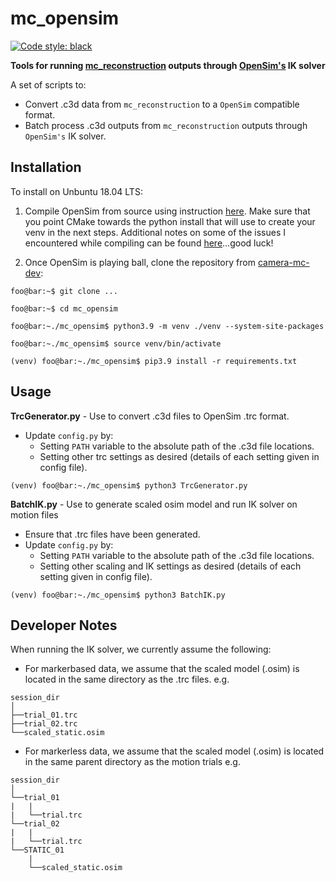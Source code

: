 # mc_opensim

<a href="https://github.com/psf/black"><img alt="Code style: black" src="https://img.shields.io/badge/code%20style-black-000000.svg"></a>

**Tools for running [mc_reconstruction](https://github.com/camera-mc-dev) outputs through [OpenSim's](https://github.com/opensim-org/opensim-core) IK solver**

A set of scripts to:
- Convert .c3d data from `mc_reconstruction` to a `OpenSim` compatible format.
- Batch process .c3d outputs from `mc_reconstruction` outputs through `OpenSim's` IK solver.

## Installation

To install on Unbuntu 18.04 LTS:

1) Compile OpenSim from source using instruction [here](https://github.com/opensim-org/opensim-core#on-ubuntu-using-unix-makefiles). Make sure that you point CMake towards the python install that will use to create your venv in the next steps. Additional notes on some of the issues I encountered while compiling can be found [here](./opensim_install_notes.md)...good luck!

2) Once OpenSim is playing ball, clone the repository from [camera-mc-dev](https://github.com/camera-mc-dev):

```console
foo@bar:~$ git clone ...
```

```console
foo@bar:~$ cd mc_opensim
```

```console
foo@bar:~./mc_opensim$ python3.9 -m venv ./venv --system-site-packages
```

```console
foo@bar:~./mc_opensim$ source venv/bin/activate
```

```console
(venv) foo@bar:~./mc_opensim$ pip3.9 install -r requirements.txt
```

## Usage

**TrcGenerator.py** - Use to convert .c3d files to OpenSim .trc format.

- Update `config.py` by:
  - Setting `PATH` variable to the absolute path of the .c3d file locations.
  - Setting other trc settings as desired (details of each setting given in config file).

```console
(venv) foo@bar:~./mc_opensim$ python3 TrcGenerator.py
```

**BatchIK.py** - Use to generate scaled osim model and run IK solver on motion files

- Ensure that .trc files have been generated.
- Update `config.py` by:
  - Setting `PATH` variable to the absolute path of the .c3d file locations.
  - Setting other scaling and IK settings as desired (details of each setting given in config file).

```console
(venv) foo@bar:~./mc_opensim$ python3 BatchIK.py
```

## Developer Notes

When running the IK solver, we currently assume the following:

- For markerbased data, we assume that the scaled model (.osim) is located in the same directory as the .trc files. e.g.

```console
session_dir
│
├──trial_01.trc
├──trial_02.trc
└──scaled_static.osim
```

- For markerless data, we assume that the scaled model (.osim) is located in the same parent directory as the motion trials e.g.

```console
session_dir
│
└──trial_01
|   |
|   └──trial.trc
└──trial_02
|   |
|   └──trial.trc
└──STATIC_01
    |
    └──scaled_static.osim
```
